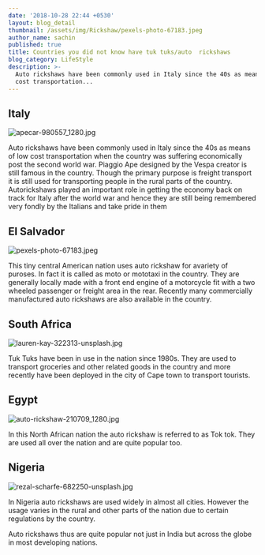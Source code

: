 ```yaml
---
date: '2018-10-28 22:44 +0530'
layout: blog_detail
thumbnail: /assets/img/Rickshaw/pexels-photo-67183.jpeg
author_name: sachin
published: true
title: Countries you did not know have tuk tuks/auto  rickshaws
blog_category: LifeStyle
description: >-
  Auto rickshaws have been commonly used in Italy since the 40s as means of low
  cost transportation...
---
```

## Italy
![apecar-980557_1280.jpg]({{site.baseurl}}/assets/img/Rickshaw/apecar-980557_1280.jpg)

Auto rickshaws have been commonly used in Italy since the 40s as means of low cost transportation when the country was suffering economically post the second world war. Piaggio Ape designed by the Vespa creator is still famous in the country. Though the primary purpose is freight transport it is still used for transporting people in the rural parts of the country. Autorickshaws played an important role in getting the economy back on track for Italy after the world war and hence they are still being remembered very fondly by the Italians and take pride in them


## El Salvador
![pexels-photo-67183.jpeg]({{site.baseurl}}/assets/img/Rickshaw/pexels-photo-67183.jpeg)

This tiny central American nation uses auto rickshaw for avariety of puroses.  In fact it is called as moto or mototaxi in the country. They are generally locally made with a front end engine of a motorcycle fit with a two wheeled passenger or freight area in the rear. Recently many commercially manufactured auto rickshaws are also available in the country.

## South Africa
![lauren-kay-322313-unsplash.jpg]({{site.baseurl}}/assets/img/Rickshaw/lauren-kay-322313-unsplash.jpg)

Tuk Tuks have been in use in the nation since 1980s. They are used to transport groceries and other related goods in the country and more recently have been deployed in the city of Cape town to transport tourists.

## Egypt
![auto-rickshaw-210709_1280.jpg]({{site.baseurl}}/assets/img/Rickshaw/auto-rickshaw-210709_1280.jpg)

In this North African nation the auto rickshaw is referred to as Tok tok. They are used all over the nation and are quite popular too. 

## Nigeria
![rezal-scharfe-682250-unsplash.jpg]({{site.baseurl}}/assets/img/Rickshaw/rezal-scharfe-682250-unsplash.jpg)

In Nigeria auto rickshaws are used widely in almost all cities. However the usage varies in the rural and other parts of the nation due to certain regulations by the country.

Auto rickshaws thus are quite popular not just in India but across the globe in most developing nations.
